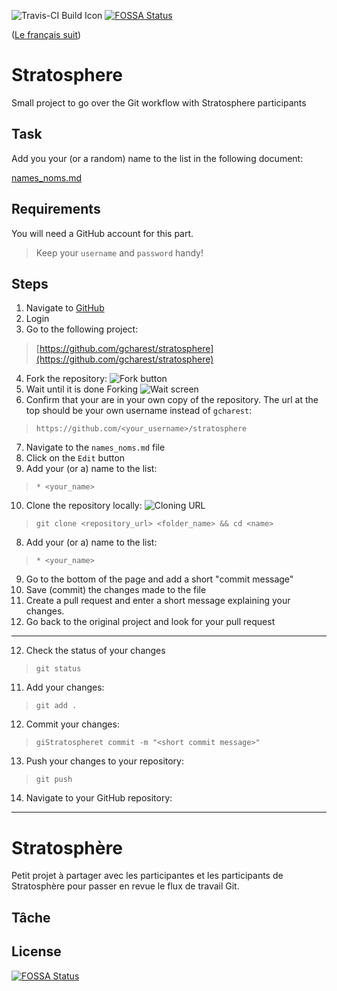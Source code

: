 ![Travis-CI Build Icon](https://travis-ci.com/gcharest/stratosphere.svg?branch=master)
[![FOSSA Status](https://app.fossa.io/api/projects/git%2Bgithub.com%2Fgcharest%2Fstratosphere.svg?type=shield)](https://app.fossa.io/projects/git%2Bgithub.com%2Fgcharest%2Fstratosphere?ref=badge_shield)

([Le français suit](#T%C3%A2che))

# Stratosphere 

Small project to go over the Git workflow with Stratosphere participants

## Task

Add you your (or a random) name to the list in the following document:

[names_noms.md](./names_noms.md)

## Requirements

You will need a GitHub account for this part.

>Keep your `username` and `password` handy!

## Steps
<!--markdownlint-disable MD029 MD032-->
1. Navigate to [GitHub](https://github.com)
2. Login
3. Go to the following project:
>[https://github.com/gcharest/stratosphere](https://github.com/gcharest/stratosphere)
4. Fork the repository:
![Fork button](assets/fork.png)
5. Wait until it is done Forking
![Wait screen](assets/forking.png)
6. Confirm that your are in your own copy of the repository. The url at the top should be your own username instead of `gcharest`:
>`https://github.com/<your_username>/stratosphere`
7. Navigate to the `names_noms.md` file
8. Click on the `Edit` button
8. Add your (or a) name to the list:
>`* <your_name>`
10. Clone the repository locally:
![Cloning URL](assets/copy_link.png)
>`git clone <repository_url> <folder_name> && cd <name>`
8. Add your (or a) name to the list:
>`* <your_name>`
9. Go to the bottom of the page and add a short "commit message"
10. Save (commit) the changes made to the file
11. Create a pull request and enter a short message explaining your changes.
12. Go back to the original project and look for your pull request


---

12. Check the status of your changes
>`git status`
11. Add your changes:
>`git add .`
12. Commit your changes:
>`giStratospheret commit -m "<short commit message>"`
13. Push your changes to your repository:
>`git push`
14. Navigate to your GitHub repository:
<!--markdownlint-enable MD029 MD032-->

---

# Stratosphère

Petit projet à partager avec les participantes et les participants de Stratosphère pour passer en revue le flux de travail Git.

## Tâche


## License
[![FOSSA Status](https://app.fossa.io/api/projects/git%2Bgithub.com%2Fgcharest%2Fstratosphere.svg?type=large)](https://app.fossa.io/projects/git%2Bgithub.com%2Fgcharest%2Fstratosphere?ref=badge_large)